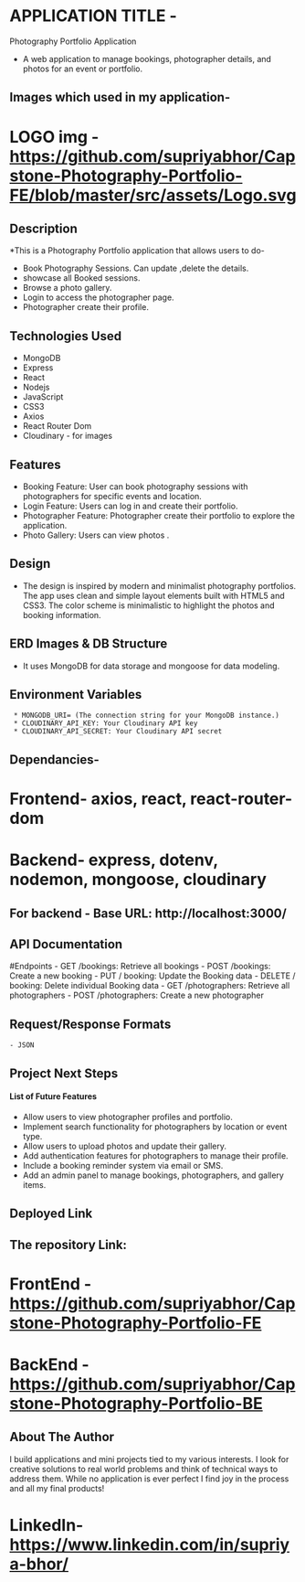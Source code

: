 # APPLICATION TITLE - 
Photography Portfolio Application

* A web application to manage bookings, photographer details, and photos for an event or portfolio.

## Images which used in my application-
  # LOGO img - https://github.com/supriyabhor/Capstone-Photography-Portfolio-FE/blob/master/src/assets/Logo.svg
  

## Description
*This is a Photography Portfolio application that allows users to do-
- Book Photography Sessions. Can update ,delete the details.
- showcase all Booked sessions.
- Browse a photo gallery.
- Login to access the photographer page.
- Photographer create their profile.


## Technologies Used
* MongoDB
* Express
* React
* Nodejs
* JavaScript
* CSS3
* Axios
* React Router Dom
* Cloudinary - for images


## Features
* Booking Feature: User can book photography sessions with photographers for specific events and location.
* Login Feature: Users can log in and create their portfolio.
* Photographer Feature: Photographer create their portfolio to explore the application.
* Photo Gallery: Users can view photos .


## Design
* The design is inspired by modern and minimalist photography portfolios. The app uses clean and simple layout elements built with HTML5 and CSS3. The color scheme is minimalistic to highlight the photos and booking information. 

## ERD Images & DB Structure
*  It uses MongoDB for data storage and mongoose for data modeling. 

## Environment Variables
     * MONGODB_URI= (The connection string for your MongoDB instance.)
     * CLOUDINARY_API_KEY: Your Cloudinary API key
     * CLOUDINARY_API_SECRET: Your Cloudinary API secret

## Dependancies- 
  # Frontend- axios, react, react-router-dom
  # Backend- express, dotenv, nodemon, mongoose, cloudinary

## For backend - Base URL: http://localhost:3000/  

## API Documentation
  #Endpoints
    - GET /bookings: Retrieve all bookings
    - POST /bookings: Create a new booking
    - PUT / booking: Update the Booking data
    - DELETE / booking: Delete individual Booking data
    - GET /photographers: Retrieve all photographers
    - POST /photographers: Create a new photographer

## Request/Response Formats
    - JSON
    


## Project Next Steps
#### List of Future Features
* Allow users to view photographer profiles and portfolio.
* Implement search functionality for photographers by location or event type.
* Allow users to upload photos and update their gallery.
* Add authentication features for photographers to manage their profile.
* Include a booking reminder system via email or SMS.
* Add an admin panel to manage bookings, photographers, and gallery items. 

## Deployed Link


## The repository Link:
   # FrontEnd - https://github.com/supriyabhor/Capstone-Photography-Portfolio-FE
   # BackEnd - https://github.com/supriyabhor/Capstone-Photography-Portfolio-BE

## <a name="Supriya"></a>About The Author
I build applications and mini projects tied to my various interests. I look for creative solutions to real world problems and think of technical ways to address them. While no application is ever perfect I find joy in the process and all my final products!
 
 # LinkedIn- https://www.linkedin.com/in/supriya-bhor/
 


